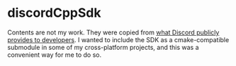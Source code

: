 # discordCppSdk
Contents are not my work. They were copied from [what Discord publicly provides to developers](https://discordapp.com/developers/docs/game-sdk/sdk-starter-guide).
I wanted to include the SDK as a cmake-compatible submodule in some of my cross-platform projects, and this was a convenient way for me to do so.
